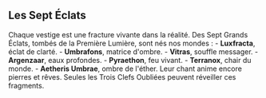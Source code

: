 ## Les Sept Éclats

Chaque vestige est une fracture vivante dans la réalité. Des Sept Grands Éclats, tombés de la Première Lumière, sont nés nos mondes : - **Luxfracta**, éclat de clarté. - **Umbrafons**, matrice d'ombre. - **Vitras**, souffle messager. - **Argenzaar**, eaux profondes. - **Pyraethon**, feu vivant. - **Terranox**, chair du monde. - **Aetheris Umbrae**, ombre de l'éther. Leur chant anime encore pierres et rêves. Seules les Trois Clefs Oubliées peuvent réveiller ces fragments.